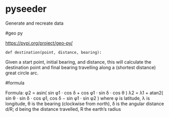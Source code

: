 # pyseeder
Generate and recreate data

#geo py

https://pypi.org/project/geo-py/

`def destination(point, distance, bearing):`

Given a start point, initial bearing, and distance, this will calculate the destina­tion point and final bearing travelling along a (shortest distance) great circle arc.

#formula

Formula:	φ2 = asin( sin φ1 ⋅ cos δ + cos φ1 ⋅ sin δ ⋅ cos θ )
λ2 = λ1 + atan2( sin θ ⋅ sin δ ⋅ cos φ1, cos δ − sin φ1 ⋅ sin φ2 )
where	φ is latitude, λ is longitude, θ is the bearing (clockwise from north), δ is the angular distance d/R; d being the distance travelled, R the earth’s radius

